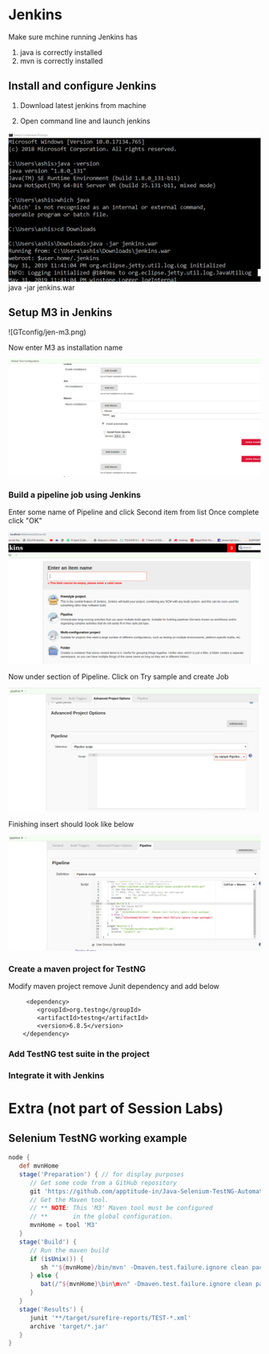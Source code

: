 
# Jenkins

Make sure mchine running Jenkins has 
1. java is correctly installed
1. mvn is correctly installed

## Install and configure Jenkins

1. Download latest jenkins from machine

1. Open command line and launch jenkins

![Launch](images/jen-1.PNG)
      java -jar jenkins.war
      
## Setup M3 in Jenkins

![GTconfig/jen-m3.png)

Now enter M3 as installation name

![M3config](images/jen-con-m3.png)

### Build a pipeline job using Jenkins

Enter some name of Pipeline and click Second item from list
Once complete click "OK"

![M3config](images/jen-pipeline.png)

Now under section of Pipeline. Click on Try sample and create Job

![Jobconfig](images/jen-script.png)

Finishing insert should look like below

![Finish](images/jen-completed.png)


### Create a maven project for TestNG

Modify maven project remove Junit dependency and add below

   		 <dependency>
			<groupId>org.testng</groupId>
			<artifactId>testng</artifactId>
			<version>6.8.5</version>
		</dependency>
    
### Add TestNG test suite in the project
### Integrate it with Jenkins

# Extra (not part of Session Labs)
## Selenium TestNG working example

```groovy
node {
   def mvnHome
   stage('Preparation') { // for display purposes
      // Get some code from a GitHub repository
      git 'https://github.com/apptitude-in/Java-Selenium-TestNG-Automation-Framework.git'
      // Get the Maven tool.
      // ** NOTE: This 'M3' Maven tool must be configured
      // **       in the global configuration.           
      mvnHome = tool 'M3'
   }
   stage('Build') {
      // Run the maven build
      if (isUnix()) {
         sh "'${mvnHome}/bin/mvn' -Dmaven.test.failure.ignore clean package -Pdev"
      } else {
         bat(/"${mvnHome}\bin\mvn" -Dmaven.test.failure.ignore clean package -Pdev/)
      }
   }
   stage('Results') {
      junit '**/target/surefire-reports/TEST-*.xml'
      archive 'target/*.jar'
   }
}

